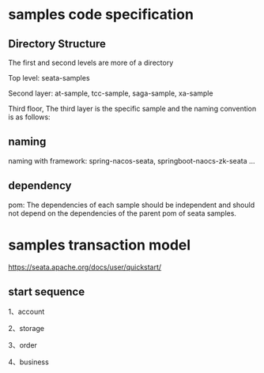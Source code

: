 # samples code specification

##  Directory Structure

The first and second levels are more of a directory

Top level: seata-samples

Second layer: at-sample, tcc-sample, saga-sample, xa-sample

Third floor, The third layer is the specific sample and the naming convention is as follows:

## naming

naming with framework: spring-nacos-seata, springboot-naocs-zk-seata ...

## dependency

pom: The dependencies of each sample should be independent and should not depend on the dependencies of the parent pom of seata samples.



# samples transaction model
https://seata.apache.org/docs/user/quickstart/

## start sequence

1、account

2、storage

3、order

4、business